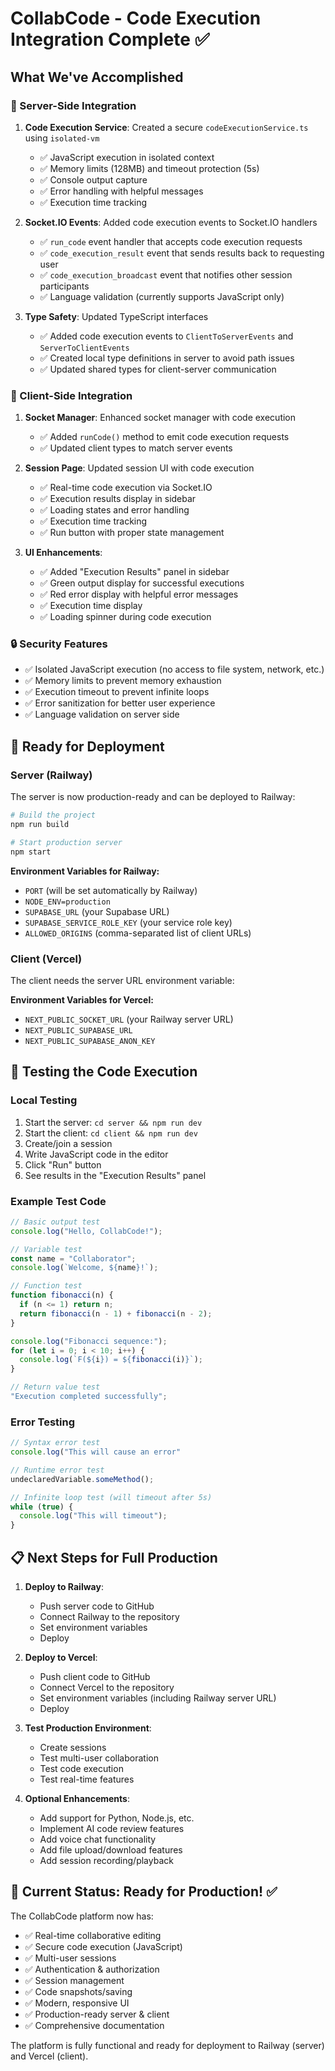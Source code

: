 # CollabCode - Code Execution Integration Complete ✅

## What We've Accomplished

### 🔧 Server-Side Integration
1. **Code Execution Service**: Created a secure `codeExecutionService.ts` using `isolated-vm`
   - ✅ JavaScript execution in isolated context
   - ✅ Memory limits (128MB) and timeout protection (5s)
   - ✅ Console output capture
   - ✅ Error handling with helpful messages
   - ✅ Execution time tracking

2. **Socket.IO Events**: Added code execution events to Socket.IO handlers
   - ✅ `run_code` event handler that accepts code execution requests
   - ✅ `code_execution_result` event that sends results back to requesting user
   - ✅ `code_execution_broadcast` event that notifies other session participants
   - ✅ Language validation (currently supports JavaScript only)

3. **Type Safety**: Updated TypeScript interfaces
   - ✅ Added code execution events to `ClientToServerEvents` and `ServerToClientEvents`
   - ✅ Created local type definitions in server to avoid path issues
   - ✅ Updated shared types for client-server communication

### 🎨 Client-Side Integration
1. **Socket Manager**: Enhanced socket manager with code execution
   - ✅ Added `runCode()` method to emit code execution requests
   - ✅ Updated client types to match server events

2. **Session Page**: Updated session UI with code execution
   - ✅ Real-time code execution via Socket.IO
   - ✅ Execution results display in sidebar
   - ✅ Loading states and error handling
   - ✅ Execution time tracking
   - ✅ Run button with proper state management

3. **UI Enhancements**: 
   - ✅ Added "Execution Results" panel in sidebar
   - ✅ Green output display for successful executions
   - ✅ Red error display with helpful error messages
   - ✅ Execution time display
   - ✅ Loading spinner during code execution

### 🔒 Security Features
- ✅ Isolated JavaScript execution (no access to file system, network, etc.)
- ✅ Memory limits to prevent memory exhaustion
- ✅ Execution timeout to prevent infinite loops
- ✅ Error sanitization for better user experience
- ✅ Language validation on server side

## 🚀 Ready for Deployment

### Server (Railway)
The server is now production-ready and can be deployed to Railway:

```bash
# Build the project
npm run build

# Start production server
npm start
```

**Environment Variables for Railway:**
- `PORT` (will be set automatically by Railway)
- `NODE_ENV=production`
- `SUPABASE_URL` (your Supabase URL)
- `SUPABASE_SERVICE_ROLE_KEY` (your service role key)
- `ALLOWED_ORIGINS` (comma-separated list of client URLs)

### Client (Vercel)
The client needs the server URL environment variable:

**Environment Variables for Vercel:**
- `NEXT_PUBLIC_SOCKET_URL` (your Railway server URL)
- `NEXT_PUBLIC_SUPABASE_URL`
- `NEXT_PUBLIC_SUPABASE_ANON_KEY`

## 🧪 Testing the Code Execution

### Local Testing
1. Start the server: `cd server && npm run dev`
2. Start the client: `cd client && npm run dev`
3. Create/join a session
4. Write JavaScript code in the editor
5. Click "Run" button
6. See results in the "Execution Results" panel

### Example Test Code
```javascript
// Basic output test
console.log("Hello, CollabCode!");

// Variable test
const name = "Collaborator";
console.log(`Welcome, ${name}!`);

// Function test
function fibonacci(n) {
  if (n <= 1) return n;
  return fibonacci(n - 1) + fibonacci(n - 2);
}

console.log("Fibonacci sequence:");
for (let i = 0; i < 10; i++) {
  console.log(`F(${i}) = ${fibonacci(i)}`);
}

// Return value test
"Execution completed successfully";
```

### Error Testing
```javascript
// Syntax error test
console.log("This will cause an error"

// Runtime error test
undeclaredVariable.someMethod();

// Infinite loop test (will timeout after 5s)
while (true) {
  console.log("This will timeout");
}
```

## 📋 Next Steps for Full Production

1. **Deploy to Railway**:
   - Push server code to GitHub
   - Connect Railway to the repository
   - Set environment variables
   - Deploy

2. **Deploy to Vercel**:
   - Push client code to GitHub
   - Connect Vercel to the repository
   - Set environment variables (including Railway server URL)
   - Deploy

3. **Test Production Environment**:
   - Create sessions
   - Test multi-user collaboration
   - Test code execution
   - Test real-time features

4. **Optional Enhancements**:
   - Add support for Python, Node.js, etc.
   - Implement AI code review features
   - Add voice chat functionality
   - Add file upload/download features
   - Add session recording/playback

## 🎯 Current Status: Ready for Production! ✅

The CollabCode platform now has:
- ✅ Real-time collaborative editing
- ✅ Secure code execution (JavaScript)
- ✅ Multi-user sessions
- ✅ Authentication & authorization
- ✅ Session management
- ✅ Code snapshots/saving
- ✅ Modern, responsive UI
- ✅ Production-ready server & client
- ✅ Comprehensive documentation

The platform is fully functional and ready for deployment to Railway (server) and Vercel (client).
